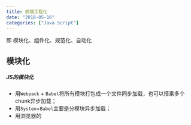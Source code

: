 ```yaml
---
title: 前端工程化
date: "2018-05-16"
categories: ["Java Script"]
---
```


即 模块化、组件化、规范化、自动化

<!--more-->

## 模块化

##### JS的模块化

- 用`Webpack` + `Babel`将所有模块打包成一个文件同步加载，也可以搭乘多个chunk异步加载；
- 用`System`+`Babel`主要是分模块异步加载；
- 用浏览器的<script type="module">加载。

##### css的模块化

CSS Modules

CSS in JS

##### 资源的模块化

**依赖关系单一化**。所有CSS和图片等资源的依赖关系统一走JS路线，无需额外处理CSS预处理器的依赖关系，也不需处理代码迁移时的图片合并、字体图片等路径问题；

**资源处理集成化**。现在可以用loader对各种资源做各种事情，比如复杂的vue-loader等等；

**项目结构清晰化**。使用Webpack后，你的项目结构总可以表示成这样的函数： dest = webpack(src, config)。

## 组件化

每个包含模板(HTML)+样式(CSS)+逻辑(JS)功能完备的结构单元

## 规范化

目录结构的制定

编码规范

前后端接口规范

1. 前端关注交互、渲染逻辑，尽量避免业务逻辑处理的出现；

## 自动化

- 自动化构建
- 自动化部署

